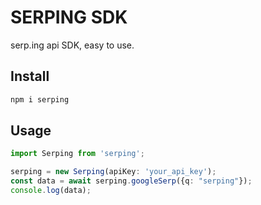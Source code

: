 # SERPING SDK

serp.ing api SDK, easy to use.

## Install

```bash
npm i serping
```

## Usage

```typescript
import Serping from 'serping';

serping = new Serping(apiKey: 'your_api_key');
const data = await serping.googleSerp({q: "serping"});
console.log(data);
```
